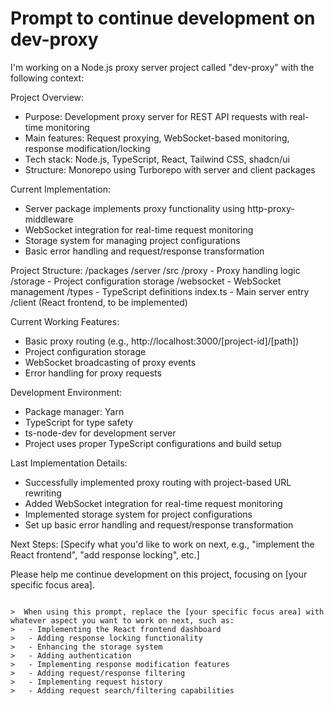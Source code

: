 
# Prompt to continue development on dev-proxy

I'm working on a Node.js proxy server project called "dev-proxy" with the following context:

Project Overview:
- Purpose: Development proxy server for REST API requests with real-time monitoring
- Main features: Request proxying, WebSocket-based monitoring, response modification/locking
- Tech stack: Node.js, TypeScript, React, Tailwind CSS, shadcn/ui
- Structure: Monorepo using Turborepo with server and client packages

Current Implementation:
- Server package implements proxy functionality using http-proxy-middleware
- WebSocket integration for real-time request monitoring
- Storage system for managing project configurations
- Basic error handling and request/response transformation

Project Structure:
/packages
  /server
    /src
      /proxy - Proxy handling logic
      /storage - Project configuration storage
      /websocket - WebSocket management
      /types - TypeScript definitions
      index.ts - Main server entry
  /client (React frontend, to be implemented)

Current Working Features:
- Basic proxy routing (e.g., http://localhost:3000/[project-id]/[path])
- Project configuration storage
- WebSocket broadcasting of proxy events
- Error handling for proxy requests

Development Environment:
- Package manager: Yarn
- TypeScript for type safety
- ts-node-dev for development server
- Project uses proper TypeScript configurations and build setup

Last Implementation Details:
- Successfully implemented proxy routing with project-based URL rewriting
- Added WebSocket integration for real-time request monitoring
- Implemented storage system for project configurations
- Set up basic error handling and request/response transformation

Next Steps:
[Specify what you'd like to work on next, e.g., "implement the React frontend", "add response locking", etc.]

Please help me continue development on this project, focusing on [your specific focus area].
```

>  When using this prompt, replace the [your specific focus area] with whatever aspect you want to work on next, such as:
>   - Implementing the React frontend dashboard
>   - Adding response locking functionality
>   - Enhancing the storage system
>   - Adding authentication
>   - Implementing response modification features
>   - Adding request/response filtering
>   - Implementing request history
>   - Adding request search/filtering capabilities